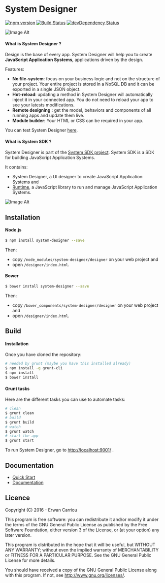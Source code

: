 # System Designer

[![npm version](https://badge.fury.io/js/system-designer.svg)](http://badge.fury.io/js/system-designer)
[![Build Status](https://travis-ci.org/system-sdk/system-designer.svg?branch=master)](https://travis-ci.org/system-sdk/system-designer)
[![devDependency Status](https://david-dm.org/system-sdk/system-designer/dev-status.svg)](https://david-dm.org/system-sdk/system-designer#info=devDependencies)

![Image Alt](https://system-designer.github.io/img/v2/system-designer.png)

#### What is System Designer ?

Design is the base of every app. 
System Designer will help you to create **JavaScript Application Systems**, applications driven by the design.

Features:

* **No file-system**: focus on your business logic and not on the structure of your project. Your entire project is stored in a NoSQL DB and it can be exported in a single JSON object.
* **Hot-reload**: updating a method in System Designer will automatically inject it in your connected app. You do not need to reload your app to see your latests modifications.
* **Remote designing** : get the model, behaviors and components of all running apps and update them live.
* **Module builder**: Your HTML or CSS can be required in your app.

You can test System Designer [here](https://system-designer.github.io/designer/index.html).

#### What is System SDK ?

System Designer is part of the [System SDK project](https://github.com/system-sdk).
System SDK is a SDK for building JavaScript Application Systems.

It contains:

* System Designer, a UI designer to create JavaScript Application Systems and
* [Runtime](https://system-runtime.github.io), a JavaScript library to run and manage JavaScript Application Systems.

![Image Alt](https://system-designer.github.io/img/system-sdk.png)


## Installation

#### Node.js

```sh
$ npm install system-designer --save
```

Then:

* copy `/node_modules/system-designer/designer` on your web project and
* open `/designer/index.html`.

#### Bower

```sh
$ bower install system-designer --save
```

Then:

* copy `/bower_components/system-designer/designer` on your web project and
* open `/designer/index.html`.

## Build

#### Installation

Once you have cloned the repository:

```sh
# needed by grunt (maybe you have this installed already)
$ npm install -g grunt-cli
$ npm install
$ bower install
```	 	

#### Grunt tasks

Here are the different tasks you can use to automate tasks:


```sh
# clean
$ grunt clean
# build
$ grunt build
# watch
$ grunt watch
# start the app
$ grunt start
```

To run System Designer, go to [http://localhost:9001/](http://localhost:9001/) .

## Documentation

* [Quick Start](https://system-designer.readme.io/docs/quick-start)
* [Documentation](https://system-designer.readme.io/docs/create-a-system)

## Licence

Copyright (C) 2016 - Erwan Carriou
 
This program is free software: you can redistribute it and/or modify
it under the terms of the GNU General Public License as published by
the Free Software Foundation, either version 3 of the License, or
(at your option) any later version.

This program is distributed in the hope that it will be useful,
but WITHOUT ANY WARRANTY; without even the implied warranty of
MERCHANTABILITY or FITNESS FOR A PARTICULAR PURPOSE.  See the
GNU General Public License for more details.
 
You should have received a copy of the GNU General Public License
along with this program.  If not, see http://www.gnu.org/licenses/. 
